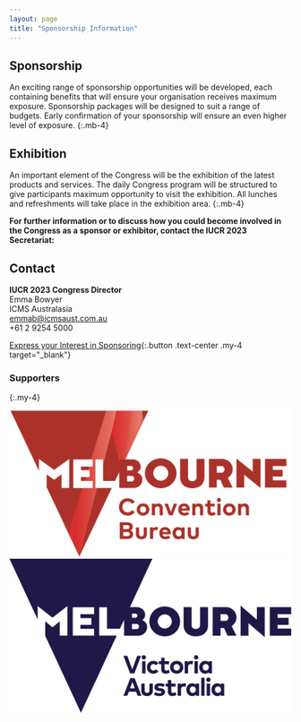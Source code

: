 ```yaml
---
layout: page
title: "Sponsorship Information"
---
```


## Sponsorship

An exciting range of sponsorship opportunities will be developed, each containing benefits that will ensure your organisation receives maximum exposure. Sponsorship packages will be designed to suit a range of budgets. Early confirmation of your sponsorship will ensure an even higher level of exposure.
{:.mb-4}

## Exhibition

An important element of the Congress will be the exhibition of the latest products and services. The daily Congress program will be structured to give participants maximum opportunity to visit the exhibition. All lunches and refreshments will take place in the exhibition area.
{:.mb-4}

**For further information or to discuss how you could become involved in the Congress as a sponsor or exhibitor, contact the IUCR 2023 Secretariat:**

## Contact

**IUCR 2023 Congress Director**\
Emma Bowyer\
ICMS Australasia\
[emmab@icmsaust.com.au](mailto:emmab@icmsaust.com.au)\
+61 2 9254 5000

[Express your Interest in Sponsoring](https://icmsaust.eventsair.com/iucr-2023/expression-of-interest/Site/Register){:.button .text-center .my-4 target="_blank"}

### Supporters
{:.my-4}

<div class="row">
  <div class="col-md-3"><a href="https://www.melbournecb.com.au/" target="_blank"><img src="./assets/img/sponsors/melbourne-convention-bureau.jpg" class="img-fluid"></a></div>
  <div class="col-md-3"><a href="https://www.visitmelbourne.com/Regions/Melbourne" target="_blank"><img src="./assets/img/sponsors/melbourne-victoria-australia.jpg" class="img-fluid"></a></div>
</div>
